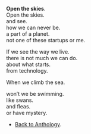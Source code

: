 **Open the skies**.  
Open the skies.  
and see.  
how we can never be.  
a part of a planet.  
not one of these startups or me.  

If we see the way we live.  
there is not much we can do.  
about what starts.  
from technology.  

When we climb the sea.  

won’t we be swimming.  
like swans.  
and fleas.  
or have mystery.  

- <a href="https://kushalsamant.github.io/anthology.html">Back to Anthology</a>.  